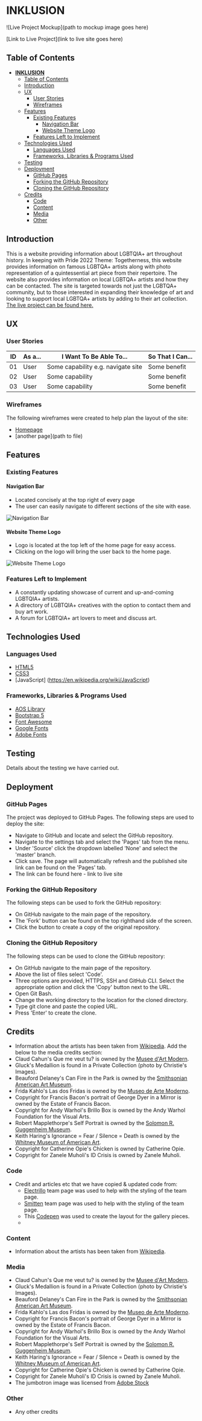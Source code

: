 # **INKLUSION**

![Live Project Mockup](path to mockup image goes here)

[Link to Live Project](link to live site goes here)

## Table of Contents
- [**INKLUSION**](#inklusion)
  - [Table of Contents](#table-of-contents)
  - [Introduction](#introduction)
  - [UX](#ux)
    - [User Stories](#user-stories)
    - [Wireframes](#wireframes)
  - [Features](#features)
    - [Existing Features](#existing-features)
      - [Navigation Bar](#navigation-bar)
      - [Website Theme Logo](#website-theme-logo)
    - [Features Left to Implement](#features-left-to-implement)
  - [Technologies Used](#technologies-used)
    - [Languages Used](#languages-used)
    - [Frameworks, Libraries & Programs Used](#frameworks-libraries--programs-used)
  - [Testing](#testing)
  - [Deployment](#deployment)
    - [GitHub Pages](#github-pages)
    - [Forking the GitHub Repository](#forking-the-github-repository)
    - [Cloning the GitHub Repository](#cloning-the-github-repository)
  - [Credits](#credits)
    - [Code](#code)
    - [Content](#content)
    - [Media](#media)
    - [Other](#other)

## Introduction

This is a website providing information about LGBTQIA+ art throughout history. In keeping with Pride 2022 Theme: Togetherness, this website provides information on famous LGBTQA+ artists along with photo representation of a quintessential art piece from their repertoire. The website also provides information on local LGBTQA+ artists and how they can be contacted. The site is targeted towards not just the LGBTQA+ community, but to those interested in expanding their knowledge of art and looking to support local LGBTQA+ artists by adding to their art collection. 
[The live project can be found here.](https://alissatroiano.github.io/team-6/)
## UX

### User Stories

| ID | As a... | I Want To Be Able To... | So That I Can...|
| --- | --- | --- | --- |
| 01 | User | Some capability e.g. navigate site | Some benefit |
| 02 | User | Some capability | Some benefit |
| 03 | User | Some capability | Some benefit |

### Wireframes

The following wireframes were created to help plan the layout of the site:

* [Homepage](docs/wireframes/hackathon_wireframes.pdf)
* [another page](path to file)

## Features

### Existing Features

#### Navigation Bar

* Located concisely at the top right of every page 
* The user can easily navigate to different sections of the site with ease. 

![Navigation Bar](docs/screenshots/Nav-Home.jpeg)

#### Website Theme Logo

* Logo is located at the top left of the home page for easy access.
* Clicking on the logo will bring the user back to the home page. 

![Website Theme Logo](/docs/screenshots/Home-Logo.jpeg)

### Features Left to Implement

* A constantly updating showcase of current and up-and-coming LGBTQIA+ artists.
* A directory of LGBTQIA+ creatives with the option to contact them and buy art work.
* A forum for LGBTQIA+ art lovers to meet and discuss art.

## Technologies Used

### Languages Used
* [HTML5](https://en.wikipedia.org/wiki/HTML5)
* [CSS3](https://en.wikipedia.org/wiki/CSS)
* [JavaScript] (https://en.wikipedia.org/wiki/JavaScript)

### Frameworks, Libraries & Programs Used
* [AOS Library](https://michalsnik.github.io/aos/)
* [Bootstrap 5](https://getbootstrap.com/)
* [Font Awesome](https://fontawesome.com/)
* [Google Fonts](https://fonts.google.com/)
* [Adobe Fonts](https://www.adobe.com/products/typekit.html)

## Testing

Details about the testing we have carried out.

## Deployment

### GitHub Pages

The project was deployed to GitHub Pages. The following steps are used to deploy the site:
* Navigate to GitHub and locate and select the GitHub repository.
* Navigate to the settings tab and select the 'Pages' tab from the menu.
* Under 'Source' click the dropdown labelled 'None' and select the 'master' branch.
* Click save. The page will automatically refresh and the published site link can be found on the 'Pages' tab.
* The link can be found here - link to live site

### Forking the GitHub Repository

The following steps can be used to fork the GitHub repository:
* On GitHub navigate to the main page of the repository.
* The 'Fork' button can be found on the top righthand side of the screen.
* Click the button to create a copy of the original repository.

### Cloning the GitHub Repository

The following steps can be used to clone the GitHub repository:
* On GitHub navigate to the main page of the repository.
* Above the list of files select 'Code'.
* Three options are provided, HTTPS, SSH and GitHub CLI. Select the appropriate option and click the 'Copy' button next to the URL.
* Open Git Bash.
* Change the working directory to the location for the cloned directory.
* Type git clone and paste the copied URL.
* Press 'Enter' to create the clone.

## Credits

* Information about the artists has been taken from [Wikipedia](https://en.wikipedia.org/wiki/Main_Page).
Add the below to the media credits section:
* Claud Cahun's Que me veut tu? is owned by the [Musee d'Art Modern](https://www.mam.paris.fr/en).
* Gluck's Medallion is found in a Private Collection (photo by Christie's Images).
* Beauford Delaney's Can Fire in the Park is owned by the [Smithsonian American Art Museum](https://americanart.si.edu/).
* Frida Kahlo's Las dos Fridas is owned by the [Museo de Arte Moderno](https://mam.inba.gob.mx/).
* Copyright for Francis Bacon's portrait of George Dyer in a Mirror is owned by the Estate of Francis Bacon.
* Copyright for Andy Warhol's Brillo Box is owned by the Andy Warhol Foundation for the Visual Arts.
* Robert Mapplethorpe's Self Portrait is owned by the [Solomon R. Guggenheim Museum](https://www.guggenheim.org/).
* Keith Haring's Ignorance = Fear / Silence = Death is owned by the [Whitney Museum of American Art](https://whitney.org/).
* Copyright for Catherine Opie's Chicken is owned by Catherine Opie.
* Copyright for Zanele Muholi's ID Crisis is owned by Zanele Muholi.


### Code

* Credit and articles etc that we have copied & updated code from:
  * [Electrillo]() team page was used to help with the styling of the team page.
  * [Smitten]() team page was used to help with the styling of the team page.
  * This [Codepen](https://codepen.io/bartveneman/pen/PQMzxp) was used to create the layout for the gallery pieces.
  * 

### Content

* Information about the artists has been taken from [Wikipedia](https://en.wikipedia.org/wiki/Main_Page).

### Media
* Claud Cahun's Que me veut tu? is owned by the [Musee d'Art Modern](https://www.mam.paris.fr/en).
* Gluck's Medallion is found in a Private Collection (photo by Christie's Images).
* Beauford Delaney's Can Fire in the Park is owned by the [Smithsonian American Art Museum](https://americanart.si.edu/).
* Frida Kahlo's Las dos Fridas is owned by the [Museo de Arte Moderno](https://mam.inba.gob.mx/).
* Copyright for Francis Bacon's portrait of George Dyer in a Mirror is owned by the Estate of Francis Bacon.
* Copyright for Andy Warhol's Brillo Box is owned by the Andy Warhol Foundation for the Visual Arts.
* Robert Mapplethorpe's Self Portrait is owned by the [Solomon R. Guggenheim Museum](https://www.guggenheim.org/).
* Keith Haring's Ignorance = Fear / Silence = Death is owned by the [Whitney Museum of American Art](https://whitney.org/).
* Copyright for Catherine Opie's Chicken is owned by Catherine Opie.
* Copyright for Zanele Muholi's ID Crisis is owned by Zanele Muholi.
* The jumbotron image was licensed from [Adobe Stock](https://stock.adobe.com/163166422)

### Other

* Any other credits